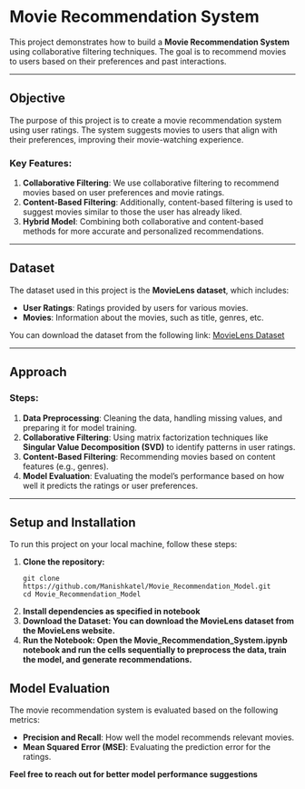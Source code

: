 # Movie Recommendation System

This project demonstrates how to build a **Movie Recommendation System** using collaborative filtering techniques. The goal is to recommend movies to users based on their preferences and past interactions.

---

## **Objective**

The purpose of this project is to create a movie recommendation system using user ratings. The system suggests movies to users that align with their preferences, improving their movie-watching experience.

### **Key Features:**
1. **Collaborative Filtering**: We use collaborative filtering to recommend movies based on user preferences and movie ratings.
2. **Content-Based Filtering**: Additionally, content-based filtering is used to suggest movies similar to those the user has already liked.
3. **Hybrid Model**: Combining both collaborative and content-based methods for more accurate and personalized recommendations.

---

## **Dataset**

The dataset used in this project is the **MovieLens dataset**, which includes:
- **User Ratings**: Ratings provided by users for various movies.
- **Movies**: Information about the movies, such as title, genres, etc.

You can download the dataset from the following link:
[MovieLens Dataset](https://grouplens.org/datasets/movielens/)

---

## **Approach**

### **Steps:**
1. **Data Preprocessing**: Cleaning the data, handling missing values, and preparing it for model training.
2. **Collaborative Filtering**: Using matrix factorization techniques like **Singular Value Decomposition (SVD)** to identify patterns in user ratings.
3. **Content-Based Filtering**: Recommending movies based on content features (e.g., genres).
4. **Model Evaluation**: Evaluating the model’s performance based on how well it predicts the ratings or user preferences.

---

## **Setup and Installation**

To run this project on your local machine, follow these steps:

1. **Clone the repository:**
   ```
   git clone https://github.com/Manishkatel/Movie_Recommendation_Model.git
   cd Movie_Recommendation_Model
   ```
2. **Install dependencies as specified in notebook**
3. **Download the Dataset: You can download the MovieLens dataset from the MovieLens website.**
4. **Run the Notebook: Open the Movie_Recommendation_System.ipynb notebook and run the cells sequentially to preprocess the data, train the model, and generate recommendations.**

## Model Evaluation
The movie recommendation system is evaluated based on the following metrics:

- **Precision and Recall**: How well the model recommends relevant movies.
- **Mean Squared Error (MSE)**: Evaluating the prediction error for the ratings.

**Feel free to reach out for better model performance suggestions**
